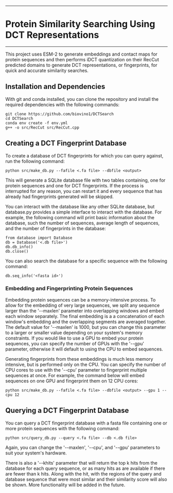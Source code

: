 **************************************************************************************************************
# Protein Similarity Searching Using DCT Representations
**************************************************************************************************************

This project uses ESM-2 to generate embeddings and contact maps for protein sequences and then performs iDCT quantization on their RecCut predicted domains to generate DCT representations, or fingerprints, for quick and accurate similarity searches.

## Installation and Dependencies
With git and conda installed, you can clone the repository and install the required dependencies with the following commands:

```
git clone https://github.com/biovino1/DCTSearch
cd DCTSearch
conda env create -f env.yml
g++ -o src/RecCut src/RecCut.cpp
```

## Creating a DCT Fingerprint Database
To create a database of DCT fingerprints for which you can query against, run the following command:

```
python src/make_db.py --fafile <.fa file> --dbfile <output>
```

This will generate a SQLite database file with two tables containing, one for protein sequences and one for DCT fingerprints. If the process is interrupted for any reason, you can restart it and every sequence that has already had fingerprints generated will be skipped.

You can interact with the database like any other SQLite database, but database.py provides a simple interface to interact with the database. For example, the following command will print basic information about the database, such the number of sequences, average length of sequences, and the number of fingerprints in the database:

```
from database import Database
db = Database('<.db file>')
db.db_info()
db.close()
```

You can also search the database for a specific sequence with the following command:

```
db.seq_info('<fasta id>')
```

### Embedding and Fingerprinting Protein Sequences
Embedding protein sequences can be a memory-intensive process. To allow for the embedding of very large sequences, we split any sequence larger than the '--maxlen' parameter into overlapping windows and embed each window separately. The final embedding is a a concatenation of each window's embedding and the overlapping segments are averaged together. The default value for '--maxlen' is 1000, but you can change this parameter to a larger or smaller value depending on your system's memory constraints. If you would like to use a GPU to embed your protein sequences, you can specify the number of GPUs with the '--gpu' parameter, otherwise it will default to using the CPU to embed sequences.

Generating fingerprints from these embeddings is much less memory intensive, but is performed only on the CPU. You can specify the number of CPU cores to use with the '--cpu' parameter to fingerprint multiple sequences at once. For example, the command below will embed sequences on one GPU and fingerprint them on 12 CPU cores:

```
python src/make_db.py --fafile <.fa file> --dbfile <output> --gpu 1 --cpu 12
```

## Querying a DCT Fingerprint Database
You can query a DCT fingerprint database with a fasta file containing one or more protein sequences with the following command:

```
python src/query_db.py --query <.fa file> --db <.db file>
```

Again, you can change the '--maxlen', '--cpu', and '--gpu' parameters to suit your system's hardware.

There is also a '--khits' parameter that will return the top k hits from the database for each query sequence, or as many hits as are available if there are fewer than k hits. Along with the hit, with the regions of the query and database sequence that were most similar and their similarity score will also be shown. More functionality will be added in the future.